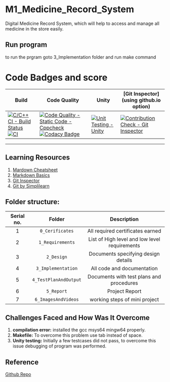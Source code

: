 # M1_Medicine_Record_System
Digital Medicine Record System, which will help to access and manage all medicine in the store easily.
## Run program
to run the prgram goto 3_Implementation folder and run make command
# Code Badges and score
Build | Code Quality | Unity | [Git Inspector](using github.io option)
------|----------|-------|--------------
[![C/C++ CI - Build Status](https://github.com/shahwar92/M1_Medicine_Record_System/actions/workflows/c-cpp.yml/badge.svg)](https://github.com/shahwar92/M1_Medicine_Record_System/actions/workflows/c-cpp.yml) [![CI](https://github.com/shahwar92/M1_Medicine_Record_System/actions/workflows/main.yml/badge.svg)](https://github.com/shahwar92/M1_Medicine_Record_System/actions/workflows/main.yml) | [![Code Quality - Static Code - Cppcheck](https://github.com/shahwar92/M1_Medicine_Record_System/actions/workflows/cppcheck.yml/badge.svg)](https://github.com/shahwar92/M1_Medicine_Record_System/actions/workflows/cppcheck.yml) [![Codacy Badge](https://app.codacy.com/project/badge/Grade/d565655725f44db88c9ec57644172c8b)](https://www.codacy.com/gh/shahwar92/M1_Medicine_Record_System/dashboard?utm_source=github.com&amp;utm_medium=referral&amp;utm_content=shahwar92/M1_Medicine_Record_System&amp;utm_campaign=Badge_Grade) | [![Unit Testing - Unity](https://github.com/shahwar92/M1_Medicine_Record_System/actions/workflows/unity.yml/badge.svg)](https://github.com/shahwar92/M1_Medicine_Record_System/actions/workflows/unity.yml) | [![Contribution Check - Git Inspector](https://github.com/shahwar92/M1_Medicine_Record_System/actions/workflows/gitinspector.yml/badge.svg)](https://github.com/shahwar92/M1_Medicine_Record_System/actions/workflows/gitinspector.yml) 
---
## Learning Resources
1. [Mardown Cheatsheet](https://github.com/adam-p/markdown-here/wiki/Markdown-Cheatsheet)
2. [Markdown Basics](https://docs.github.com/en/get-started/writing-on-github/getting-started-with-writing-and-formatting-on-github/basic-writing-and-formatting-syntax)
3. [Git Inspector](https://github.com/ejwa/gitinspector)
4. [Git by Simplilearn](https://lms.simplilearn.com/courses/2823/GIT/syllabus)
## Folder structure:

| Serial no. | Folder | Description |
| :---: | :---: | :---: |
| 1 | `0_Cerificates` | All required certificates earned |
| 2 | `1_Requirements` | List of High level and low level requirements |
| 3 | `2_Design` | Documents specifying design details |
| 4 | `3_Implementation` | All code and documentation |
| 5 | `4_TestPlanAndOutput` | Documents with test plans and procedures |
| 6 | `5_Report` |  Project Report |
| 7 | `6_ImagesAndVideos` | working steps of mini project |
## Challenges Faced and How Was It Overcome

1. **compilation error:** installed the gcc msys64 mingw64 properly.
2. **Makefile:** To overcome this problem use tab instead of space.
3. **Unity testing:** Initially a few testcases did not pass, to overcome this issue debugging of program was performed.
## Reference
[Github Repo](https://github.com/karthi-koundinya/Stepin-Pharma-Store)

 
